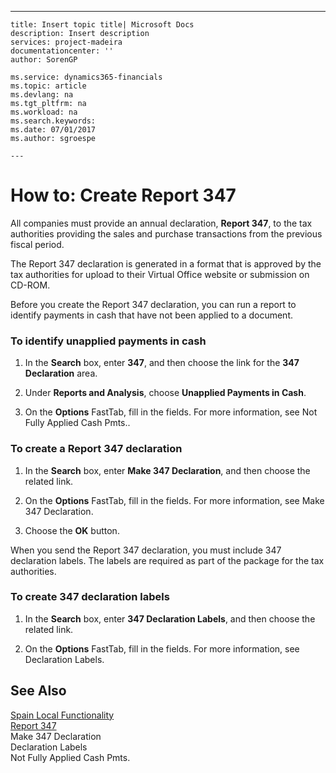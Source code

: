 ---
    title: Insert topic title| Microsoft Docs
    description: Insert description
    services: project-madeira
    documentationcenter: ''
    author: SorenGP

    ms.service: dynamics365-financials
    ms.topic: article
    ms.devlang: na
    ms.tgt_pltfrm: na
    ms.workload: na
    ms.search.keywords:
    ms.date: 07/01/2017
    ms.author: sgroespe

    ---
# How to: Create Report 347
All companies must provide an annual declaration, **Report 347**, to the tax authorities providing the sales and purchase transactions from the previous fiscal period.  
  
 The Report 347 declaration is generated in a format that is approved by the tax authorities for upload to their Virtual Office website or submission on CD-ROM.  
  
 Before you create the Report 347 declaration, you can run a report to identify payments in cash that have not been applied to a document.  
  
### To identify unapplied payments in cash  
  
1.  In the **Search** box, enter **347**, and then choose the link for the **347 Declaration** area.  
  
2.  Under **Reports and Analysis**, choose **Unapplied Payments in Cash**.  
  
3.  On the **Options** FastTab, fill in the fields. For more information, see Not Fully Applied Cash Pmts..  
  
### To create a Report 347 declaration  
  
1.  In the **Search** box, enter **Make 347 Declaration**, and then choose the related link.  
  
2.  On the **Options** FastTab, fill in the fields. For more information, see Make 347 Declaration.  
  
3.  Choose the **OK** button.  
  
 When you send the Report 347 declaration, you must include 347 declaration labels. The labels are required as part of the package for the tax authorities.  
  
### To create 347 declaration labels  
  
1.  In the **Search** box, enter **347 Declaration Labels**, and then choose the related link.  
  
2.  On the **Options** FastTab, fill in the fields. For more information, see Declaration Labels.  
  
## See Also  
 [Spain Local Functionality](../../LocalFunctionalityForMicrosoftDynamicsNav2016/Spain/spain-local-functionality.md)   
 [Report 347](../../LocalFunctionalityForMicrosoftDynamicsNav2016/Spain/report-347.md)   
 Make 347 Declaration   
 Declaration Labels   
 Not Fully Applied Cash Pmts.
